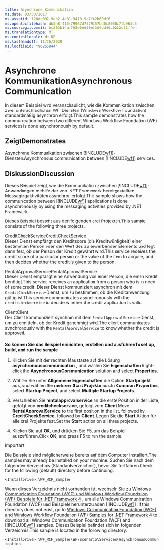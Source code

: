 ```yaml
---
title: Asynchrone Kommunikation
ms.date: 03/30/2017
ms.assetid: 128dc092-9eb2-4e33-9470-9a7f62b60df6
ms.openlocfilehash: db5a8f415479967d7579357bd0c8058c7fb961c5
ms.sourcegitcommit: bc293b14af795e0e999e3304dd40c0222cf2ffe4
ms.translationtype: MT
ms.contentlocale: de-DE
ms.lasthandoff: 11/26/2020
ms.locfileid: "96255844"
---
```

# <a name="asynchronous-communication"></a><span data-ttu-id="5c691-102">Asynchrone Kommunikation</span><span class="sxs-lookup"><span data-stu-id="5c691-102">Asynchronous Communication</span></span>

<span data-ttu-id="5c691-103">In diesem Beispiel wird veranschaulicht, wie die Kommunikation zwischen zwei unterschiedlichen WF-Diensten (Windows Workflow Foundation) standardmäßig asynchron erfolgt.</span><span class="sxs-lookup"><span data-stu-id="5c691-103">This sample demonstrates how the communication between two different Windows Workflow Foundation (WF) services is done asynchronously by default.</span></span>  
  
## <a name="demonstrates"></a><span data-ttu-id="5c691-104">Zeigt</span><span class="sxs-lookup"><span data-stu-id="5c691-104">Demonstrates</span></span>  

 <span data-ttu-id="5c691-105">Asynchrone Kommunikation zwischen [!INCLUDE[wf1](../../../../includes/wf1-md.md)]-Diensten.</span><span class="sxs-lookup"><span data-stu-id="5c691-105">Asynchronous communication between [!INCLUDE[wf1](../../../../includes/wf1-md.md)] services.</span></span>  
  
## <a name="discussion"></a><span data-ttu-id="5c691-106">Diskussion</span><span class="sxs-lookup"><span data-stu-id="5c691-106">Discussion</span></span>  

 <span data-ttu-id="5c691-107">Dieses Beispiel zeigt, wie die Kommunikation zwischen [!INCLUDE[wf1](../../../../includes/wf1-md.md)]-Anwendungen mithilfe der von .NET Framework bereitgestellten Messagingaktivitäten asynchron erfolgt.</span><span class="sxs-lookup"><span data-stu-id="5c691-107">This sample shows how the communication between [!INCLUDE[wf1](../../../../includes/wf1-md.md)] applications is done asynchronously by using the messaging activities provided by .NET Framework.</span></span>  
  
 <span data-ttu-id="5c691-108">Dieses Beispiel besteht aus den folgenden drei Projekten.</span><span class="sxs-lookup"><span data-stu-id="5c691-108">This sample consists of the following three projects.</span></span>  
  
 <span data-ttu-id="5c691-109">CreditCheckService</span><span class="sxs-lookup"><span data-stu-id="5c691-109">CreditCheckService</span></span>  
 <span data-ttu-id="5c691-110">Dieser Dienst empfängt den Kreditscore (die Kreditwürdigkeit) einer bestimmten Person oder den Wert des zu erwerbenden Elements und legt dann fest, ob der Person der Kredit gewährt wird.</span><span class="sxs-lookup"><span data-stu-id="5c691-110">This service receives the credit score of a particular person or the value of the item to acquire, and then decides whether the credit is given to the person.</span></span>  
  
 <span data-ttu-id="5c691-111">RentalApprovalService</span><span class="sxs-lookup"><span data-stu-id="5c691-111">RentalApprovalService</span></span>  
 <span data-ttu-id="5c691-112">Dieser Dienst empfängt eine Anwendung von einer Person, die einen Kredit benötigt.</span><span class="sxs-lookup"><span data-stu-id="5c691-112">This service receives an application from a person who is in need of some credit.</span></span> <span data-ttu-id="5c691-113">Dieser Dienst kommuniziert asynchron mit dem `CreditCheckService`-Dienst, um zu bestimmen, ob die Kreditanwendung gültig ist.</span><span class="sxs-lookup"><span data-stu-id="5c691-113">This service communicates asynchronously with the `CreditCheckService` to decide whether the credit application is valid.</span></span>  
  
 <span data-ttu-id="5c691-114">Client</span><span class="sxs-lookup"><span data-stu-id="5c691-114">Client</span></span>  
 <span data-ttu-id="5c691-115">Der Client kommuniziert synchron mit dem `RentalApprovalService`-Dienst, um zu ermitteln, ob der Kredit genehmigt wird.</span><span class="sxs-lookup"><span data-stu-id="5c691-115">The client communicates synchronously with the `RentalApprovalService` to know whether the credit is approved.</span></span>  
  
#### <a name="to-set-up-build-and-run-the-sample"></a><span data-ttu-id="5c691-116">So können Sie das Beispiel einrichten, erstellen und ausführen</span><span class="sxs-lookup"><span data-stu-id="5c691-116">To set up, build, and run the sample</span></span>  
  
1. <span data-ttu-id="5c691-117">Klicken Sie mit der rechten Maustaste auf die Lösung **asynchronouscommunication** , und wählen Sie **Eigenschaften**.</span><span class="sxs-lookup"><span data-stu-id="5c691-117">Right-click the **AsynchronousCommunication** solution and select **Properties**.</span></span>  
  
2. <span data-ttu-id="5c691-118">Wählen Sie unter **Allgemeine Eigenschaften** die Option **Startprojekt** aus, und wählen Sie **mehrere Start Projekte** aus.</span><span class="sxs-lookup"><span data-stu-id="5c691-118">In **Common Properties**, select **Startup Project**, and select **Multiple Startup Projects**.</span></span>  
  
3. <span data-ttu-id="5c691-119">Verschieben Sie **rentalapprovalservice** an die erste Position in der Liste, gefolgt von **creditcheckservice**, gefolgt vom **Client**.</span><span class="sxs-lookup"><span data-stu-id="5c691-119">Move **RentalApprovalService** to the first position in the list, followed by **CreditCheckService**, followed by **Client**.</span></span> <span data-ttu-id="5c691-120">Legen Sie die **Start** Aktion für alle drei Projekte fest.</span><span class="sxs-lookup"><span data-stu-id="5c691-120">Set the **Start** action on all three projects.</span></span>  
  
4. <span data-ttu-id="5c691-121">Klicken Sie auf **OK**, und drücken Sie F5, um das Beispiel auszuführen.</span><span class="sxs-lookup"><span data-stu-id="5c691-121">Click **OK**, and press F5 to run the sample.</span></span>  
  
> [!IMPORTANT]
> <span data-ttu-id="5c691-122">Die Beispiele sind möglicherweise bereits auf dem Computer installiert.</span><span class="sxs-lookup"><span data-stu-id="5c691-122">The samples may already be installed on your machine.</span></span> <span data-ttu-id="5c691-123">Suchen Sie nach dem folgenden Verzeichnis (Standardverzeichnis), bevor Sie fortfahren.</span><span class="sxs-lookup"><span data-stu-id="5c691-123">Check for the following (default) directory before continuing.</span></span>  
>
> `<InstallDrive>:\WF_WCF_Samples`  
>
> <span data-ttu-id="5c691-124">Wenn dieses Verzeichnis nicht vorhanden ist, wechseln Sie zu [Windows Communication Foundation (WCF) und Windows Workflow Foundation (WF)-Beispiele für .NET Framework 4](https://www.microsoft.com/download/details.aspx?id=21459) , um alle Windows Communication Foundation (WCF) und Beispiele herunterzuladen [!INCLUDE[wf1](../../../../includes/wf1-md.md)] .</span><span class="sxs-lookup"><span data-stu-id="5c691-124">If this directory does not exist, go to [Windows Communication Foundation (WCF) and Windows Workflow Foundation (WF) Samples for .NET Framework 4](https://www.microsoft.com/download/details.aspx?id=21459) to download all Windows Communication Foundation (WCF) and [!INCLUDE[wf1](../../../../includes/wf1-md.md)] samples.</span></span> <span data-ttu-id="5c691-125">Dieses Beispiel befindet sich im folgenden Verzeichnis.</span><span class="sxs-lookup"><span data-stu-id="5c691-125">This sample is located in the following directory.</span></span>  
>
> `<InstallDrive>:\WF_WCF_Samples\WF\Scenario\Services\AsynchronousCommunication`

